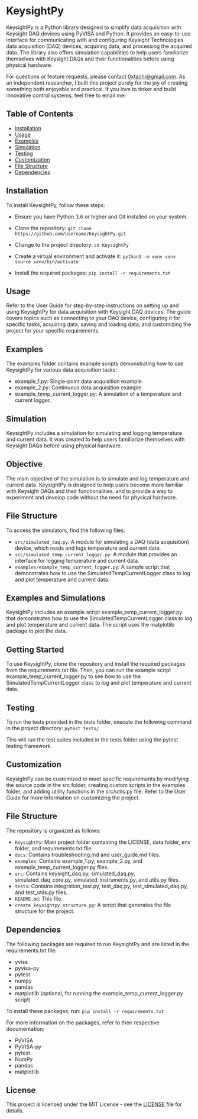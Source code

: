 # KeysightPy


KeysightPy is a Python library designed to simplify data acquisition with Keysight DAQ devices using PyVISA and Python. It provides an easy-to-use interface for communicating with and configuring Keysight Technologies data acquisition (DAQ) devices, acquiring data, and processing the acquired data. The library also offers simulation capabilities to help users familiarize themselves with Keysight DAQs and their functionalities before using physical hardware.

For questions or feature requests, please contact 0xtachi@gmail.com. As an independent researcher, I built this project purely for the joy of creating something both enjoyable and practical. If you love to tinker and build innovative control systems, feel free to email me!

## Table of Contents
- [Installation](#installation)
- [Usage](#usage)
- [Examples](#examples)
- [Simulation](#simulation)
- [Testing](#testing)
- [Customization](#customization)
- [File Structure](#file-structure)
- [Dependencies](#dependencies)

## Installation
To install KeysightPy, follow these steps:

- Ensure you have Python 3.6 or higher and Git installed on your system.
- Clone the repository:
`git clone https://github.com/username/KeysightPy.git`

- Change to the project directory:
`cd KeysightPy`

- Create a virtual environment and activate it:
`python3 -m venv venv`
`source venv/bin/activate`

- Install the required packages:
`pip install -r requirements.txt`

## Usage

Refer to the User Guide for step-by-step instructions on setting up and using KeysightPy for data acquisition with Keysight DAQ devices. The guide covers topics such as connecting to your DAQ device, configuring it for specific tasks, acquiring data, saving and loading data, and customizing the project for your specific requirements.

## Examples

The examples folder contains example scripts demonstrating how to use KeysightPy for various data acquisition tasks:

- example_1.py: Single-point data acquisition example.
- example_2.py: Continuous data acquisition example.
- example_temp_current_logger.py: A simulation of a temperature and current logger.

## Simulation

KeysightPy includes a simulation for simulating and logging temperature and current data. It was created to help users familiarize themselves with Keysight DAQs before using physical hardware.

## Objective

The main objective of the simulation is to simulate and log temperature and current data. KeysightPy is designed to help users become more familiar with Keysight DAQs and their functionalities, and to provide a way to experiment and develop code without the need for physical hardware.

## File Structure

To access the simulators, find the following files:

- `src/simulated_daq.py`: A module for simulating a DAQ (data acquisition) device, which reads and logs temperature and current data.
- `src/simulated_temp_current_logger.py`: A module that provides an interface for logging temperature and current data.
- `examples/example_temp_current_logger.py`: A sample script that demonstrates how to use the SimulatedTempCurrentLogger class to log and plot temperature and current data.

## Examples and Simulations

KeysightPy includes an example script example_temp_current_logger.py that demonstrates how to use the SimulatedTempCurrentLogger class to log and plot temperature and current data. The script uses the matplotlib package to plot the data.

## Getting Started

To use KeysightPy, clone the repository and install the required packages from the requirements.txt file. Then, you can run the example script example_temp_current_logger.py to see how to use the SimulatedTempCurrentLogger class to log and plot temperature and current data.

## Testing

To run the tests provided in the tests folder, execute the following command in the project directory:
`pytest tests/`

This will run the test suites included in the tests folder using the pytest testing framework.

## Customization

KeysightPy can be customized to meet specific requirements by modifying the source code in the src folder, creating custom scripts in the examples folder, and adding utility functions in the src/utils.py file. Refer to the User Guide for more information on customizing the project.

## File Structure

The repository is organized as follows:

- `KeysightPy`: Main project folder containing the LICENSE, data folder, env folder, and requirements.txt file.
- `docs`: Contains troubleshooting.md and user_guide.md files.
- `examples`: Contains example_1.py, example_2.py, and example_temp_current_logger.py files.
- `src`: Contains keysight_daq.py, simulated_daq.py, simulated_daq_core.py, simulated_instruments.py, and utils.py files.
- `tests`: Contains integration_test.py, test_daq.py, test_simulated_daq.py, and test_utils.py files.
- `README.md`: This file.
- `create_keysightpy_structure.py`: A script that generates the file structure for the project.

## Dependencies

The following packages are required to run KeysightPy and are listed in the requirements.txt file:

- yvisa
- pyvisa-py
- pytest
- numpy
- pandas
- matplotlib (optional, for running the example_temp_current_logger.py script)

To install these packages, run:
`pip install -r requirements.txt`

For more information on the packages, refer to their respective documentation:

- PyVISA
- PyVISA-py
- pytest
- NumPy
- pandas
- matplotlib

## License

This project is licensed under the MIT License - see the [LICENSE](LICENSE) file for details.

